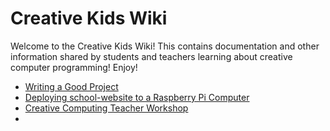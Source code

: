 # Creative Kids Wiki

Welcome to the Creative Kids Wiki! This contains documentation and other information shared by students and teachers learning about creative computer programming! Enjoy!

* [Writing a Good Project](Writing_a_Good_Project.md)
* [Deploying school-website to a Raspberry Pi Computer](Deploying_to_a_Raspberry_Pi.md)
* [Creative Computing Teacher Workshop](Creative_Computing_Teacher_Workshop.md)
* 
